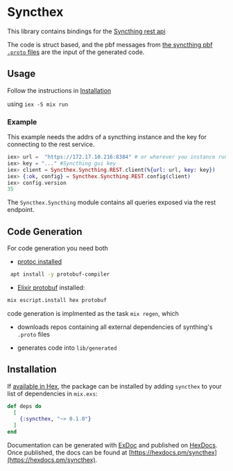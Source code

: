 # Syncthex

This library contains bindings for the [Syncthing rest api](https://docs.syncthing.net/dev/rest.html)

The code is struct based, and the pbf messages from [the syncthing pbf `.proto` files](https://github.com/syncthing/syncthing/tree/main/proto) are the input of the generated code.

## Usage

Follow the instructions in [Installation](#installation)

using `iex -S mix run`

### Example

This example needs the addrs of a syncthing instance and the key for connecting to the rest service.

```elixir
iex> url =  "https://172.17.10.216:8384" # or wherever you instance rund
iex> key = "..." #Syncthing gui key
iex> client = Syncthex.Syncthing.REST.client(%{url: url, key: key})
iex> {:ok, config} = Syncthex.Syncthing.REST.config(client)
iex> config.version
35
```

The `Syncthex.Syncthing` module contains all queries exposed via the rest endpoint.

## Code Generation

For code generation you need both

- [protoc installed](https://grpc.io/docs/protoc-installation/)

```bash
 apt install -y protobuf-compiler
```

- [Elixir protobuf](https://github.com/elixir-protobuf/protobuf) installed:

```bash
mix escript.install hex protobuf
```

code generation is implmented as the task `mix regen`, which

- downloads repos containing all external dependencies of synthing's `.proto` files

- generates code into `lib/generated`

## Installation

If [available in Hex](https://hex.pm/docs/publish), the package can be installed
by adding `syncthex` to your list of dependencies in `mix.exs`:

```elixir
def deps do
  [
    {:syncthex, "~> 0.1.0"}
  ]
end
```

Documentation can be generated with [ExDoc](https://github.com/elixir-lang/ex_doc)
and published on [HexDocs](https://hexdocs.pm). Once published, the docs can
be found at [https://hexdocs.pm/syncthex](https://hexdocs.pm/syncthex).
